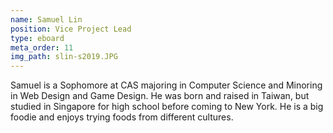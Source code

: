 ```yaml
---
name: Samuel Lin
position: Vice Project Lead
type: eboard
meta_order: 11
img_path: slin-s2019.JPG
---
```

Samuel is a Sophomore at CAS majoring in Computer Science and Minoring in Web Design
and Game Design. He was born and raised in Taiwan, but studied in Singapore for
high school before coming to New York. He is a big foodie and enjoys trying foods
from different cultures.
